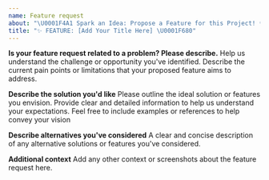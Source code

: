 ```yaml
---
name: Feature request
about: "\U0001F4A1 Spark an Idea: Propose a Feature for this Project! ✨"
title: "✨ FEATURE: [Add Your Title Here] \U0001F680"
---
```


**Is your feature request related to a problem? Please describe.**
Help us understand the challenge or opportunity you've identified. Describe the current pain points or limitations that your proposed feature aims to address.

**Describe the solution you'd like**
Please outline the ideal solution or features you envision. Provide clear and detailed information to help us understand your expectations. Feel free to include examples or references to help convey your vision

**Describe alternatives you've considered**
A clear and concise description of any alternative solutions or features you've considered.

**Additional context**
Add any other context or screenshots about the feature request here.
